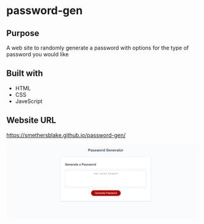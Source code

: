 # password-gen

## Purpose
A web site to randomly generate a password with options for the type of password you would like

## Built with
* HTML
* CSS
* JaveScript

## Website URL
https://smethersblake.github.io/password-gen/

![image](./assets/img/2022-03-26%20(2).png)